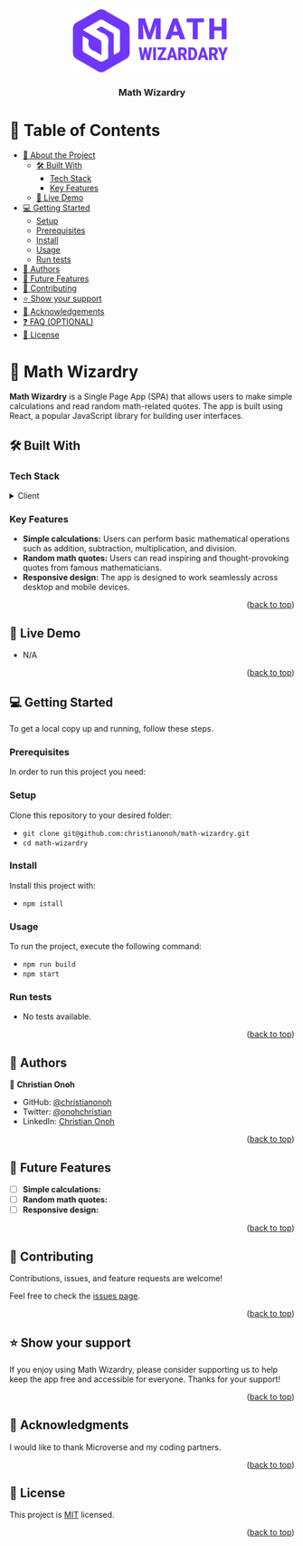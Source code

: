 <a name="readme-top"></a>

<div align="center">
  <img src="./src/images/logo.png" alt="logo" width="280"  height="auto" />
  <br/>

  <h3><b>Math Wizardry</b></h3>

</div>

<!-- TABLE OF CONTENTS -->

# 📗 Table of Contents

- [📖 About the Project](#about-project)
  - [🛠 Built With](#built-with)
    - [Tech Stack](#tech-stack)
    - [Key Features](#key-features)
  - [🚀 Live Demo](#live-demo)
- [💻 Getting Started](#getting-started)
  - [Setup](#setup)
  - [Prerequisites](#prerequisites)
  - [Install](#install)
  - [Usage](#usage)
  - [Run tests](#run-tests)
- [👥 Authors](#authors)
- [🔭 Future Features](#future-features)
- [🤝 Contributing](#contributing)
- [⭐️ Show your support](#support)
- [🙏 Acknowledgements](#acknowledgements)
- [❓ FAQ (OPTIONAL)](#faq)
- [📝 License](#license)

<!-- PROJECT DESCRIPTION -->

# 📖 Math Wizardry <a name="about-project"></a>

**Math Wizardry** is a Single Page App (SPA) that allows users to make simple calculations and read random math-related quotes. The app is built using React, a popular JavaScript library for building user interfaces.

## 🛠 Built With <a name="built-with"></a>

### Tech Stack <a name="tech-stack"></a>

<details>
  <summary>Client</summary>
  <ul>
    <li>HTML</li>
    <li>CSS</li>
    <li>Javascript</li>
    <li><a href="https://reactjs.org/">React.js</a></li>
  </ul>
</details>

<!-- Features -->

### Key Features <a name="key-features"></a>

- **Simple calculations:** Users can perform basic mathematical operations such as addition, subtraction, multiplication, and division.
- **Random math quotes:** Users can read inspiring and thought-provoking quotes from famous mathematicians.
- **Responsive design:** The app is designed to work seamlessly across desktop and mobile devices.

<p align="right">(<a href="#readme-top">back to top</a>)</p>

<!-- LIVE DEMO -->

## 🚀 Live Demo <a name="live-demo"></a>

- N/A

<p align="right">(<a href="#readme-top">back to top</a>)</p>

<!-- GETTING STARTED -->

## 💻 Getting Started <a name="getting-started"></a>

To get a local copy up and running, follow these steps.

### Prerequisites

In order to run this project you need:

### Setup

Clone this repository to your desired folder:
-  `git clone git@github.com:christianonoh/math-wizardry.git`
-  `cd math-wizardry`

### Install

Install this project with:

- `npm istall`

### Usage

To run the project, execute the following command:

- `npm run build`
- `npm start`

### Run tests

- No tests available.

<p align="right">(<a href="#readme-top">back to top</a>)</p>

<!-- AUTHORS -->

## 👥 Authors <a name="authors"></a>

👤 **Christian Onoh**

- GitHub: [@christianonoh](https://github.com/christianonoh)
- Twitter: [@onohchristian](https://twitter.com/onohchristian)
- LinkedIn: [Christian Onoh](https://www.linkedin.com/in/christianonoh)

<p align="right">(<a href="#readme-top">back to top</a>)</p>

<!-- FUTURE FEATURES -->

## 🔭 Future Features <a name="future-features"></a>

- [ ] **Simple calculations:**
- [ ] **Random math quotes:**
- [ ] **Responsive design:** 

<p align="right">(<a href="#readme-top">back to top</a>)</p>

<!-- CONTRIBUTING -->

## 🤝 Contributing <a name="contributing"></a>

Contributions, issues, and feature requests are welcome!

Feel free to check the [issues page](https://github.com/christianonoh/math-wizardry/issues).

<p align="right">(<a href="#readme-top">back to top</a>)</p>

<!-- SUPPORT -->

## ⭐️ Show your support <a name="support"></a>

If you enjoy using Math Wizardry, please consider supporting us to help keep the app free and accessible for everyone. Thanks for your support!

<p align="right">(<a href="#readme-top">back to top</a>)</p>

<!-- ACKNOWLEDGEMENTS -->

## 🙏 Acknowledgments <a name="acknowledgements"></a>

I would like to thank Microverse and my coding partners.

<p align="right">(<a href="#readme-top">back to top</a>)</p>


<!-- LICENSE -->

## 📝 License <a name="license"></a>

This project is [MIT](./LICENSE) licensed.

<p align="right">(<a href="#readme-top">back to top</a>)</p>
